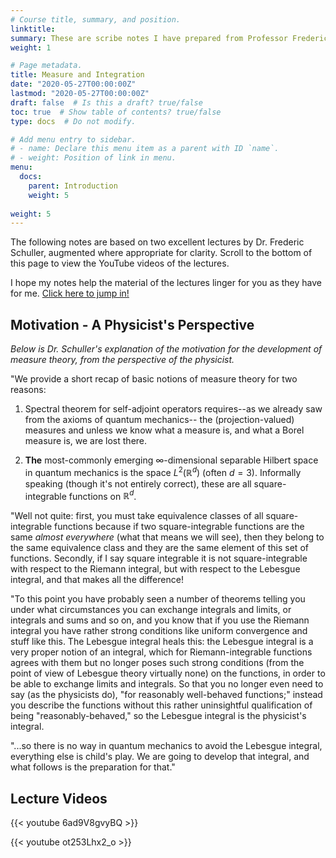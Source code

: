 ```yaml
---
# Course title, summary, and position.
linktitle: 
summary: These are scribe notes I have prepared from Professor Frederic Schuller's lectures on measure and integration.
weight: 1

# Page metadata.
title: Measure and Integration
date: "2020-05-27T00:00:00Z"
lastmod: "2020-05-27T00:00:00Z"
draft: false  # Is this a draft? true/false
toc: true  # Show table of contents? true/false
type: docs  # Do not modify.

# Add menu entry to sidebar.
# - name: Declare this menu item as a parent with ID `name`.
# - weight: Position of link in menu.
menu:
  docs:
    parent: Introduction
    weight: 5
    
weight: 5
---
```


The following notes are based on two excellent lectures by Dr. Frederic Schuller, augmented where appropriate for clarity.  Scroll to the bottom of this page to view the YouTube videos of the lectures.

I hope my notes help the material of the lectures linger for you as they have for me.  [Click here to jump in!](/notes/measure_integration/measure/general-measure-spaces/)

## Motivation - A Physicist's Perspective
*Below is Dr. Schuller's explanation of the motivation for the development of measure theory, from the perspective of the physicist.*

"We provide a short recap of basic notions of measure theory for two reasons:

1. Spectral theorem for self-adjoint operators requires--as we already saw from the axioms of quantum mechanics-- the (projection-valued) measures and unless we know what a measure is, and what a Borel measure is, we are lost there.

2. **The** most-commonly emerging $\infty$-dimensional separable Hilbert space in quantum mechanics is the space $L^2(\mathbb{R}^d)$ (often $d=3$).  Informally speaking (though it's not entirely correct), these are all square-integrable functions on $\mathbb{R}^d$.  

"Well not quite: first, you must take equivalence classes of all square-integrable functions because if two square-integrable functions are the same *almost everywhere* (what that means we will see), then they belong to the same equivalence class and they are the same element of this set of functions.  Secondly, if I say square integrable it is not square-integrable with respect to the Riemann integral, but with respect to the Lebesgue integral, and that makes all the difference!

"To this point you have probably seen a number of theorems telling you under what circumstances you can exchange integrals and limits, or integrals and sums and so on, and you know that if you use the Riemann integral you have rather strong conditions like uniform convergence and stuff like this.  The Lebesgue integral heals this: the Lebesgue integral is a very proper notion of an integral, which for Riemann-integrable functions agrees with them but no longer poses such strong conditions (from the point of view of Lebesgue theory virtually none) on the functions, in order to be able to exchange limits and integrals.  So that you no longer even need to say (as the physicists do), "for reasonably well-behaved functions;" instead you describe the functions without this rather uninsightful qualification of being "reasonably-behaved," so the Lebesgue integral is the physicist's integral.  

"...so there is no way in quantum mechanics to avoid the Lebesgue integral, everything else is child's play.  We are going to develop that integral, and what follows is the preparation for that."

## Lecture Videos

{{< youtube 6ad9V8gvyBQ >}}



{{< youtube ot253Lhx2_o >}}


